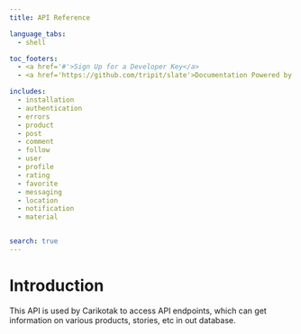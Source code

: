 ```yaml
---
title: API Reference

language_tabs:
  - shell

toc_footers:
  - <a href='#'>Sign Up for a Developer Key</a>
  - <a href='https://github.com/tripit/slate'>Documentation Powered by Slate</a>

includes:
  - installation
  - authentication
  - errors
  - product
  - post
  - comment
  - follow
  - user
  - profile
  - rating
  - favorite
  - messaging
  - location
  - notification
  - material


search: true
---
```


# Introduction

This API is used by Carikotak to access API endpoints, which can get information on various products, stories, etc in out database.
